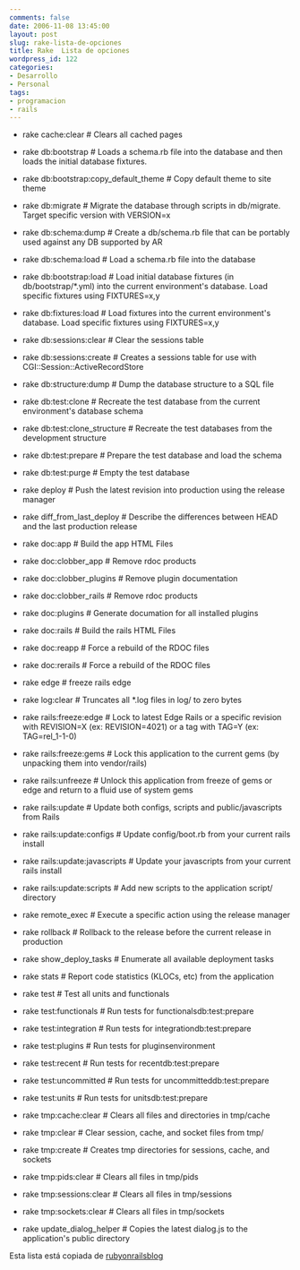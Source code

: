 ```yaml
---
comments: false
date: 2006-11-08 13:45:00
layout: post
slug: rake-lista-de-opciones
title: Rake  Lista de opciones
wordpress_id: 122
categories:
- Desarrollo
- Personal
tags:
- programacion
- rails
---
```



	
  * rake cache:clear                      # Clears all cached pages

		
  * rake db:bootstrap                     # Loads a schema.rb file into the database and then loads the initial database fixtures.

		
  * rake db:bootstrap:copy_default_theme  # Copy default theme to site theme

		
  * rake db:migrate                       # Migrate the database through scripts in db/migrate. Target specific version with VERSION=x

		
  * rake db:schema:dump                   # Create a db/schema.rb file that can be portably used against any DB supported by AR

		
  * rake db:schema:load                   # Load a schema.rb file into the database

		
  * rake db:bootstrap:load                # Load initial database fixtures (in db/bootstrap/*.yml) into the current environment's database.  Load specific fixtures using FIXTURES=x,y

		
  * rake db:fixtures:load                 # Load fixtures into the current environment's database.  Load specific fixtures using FIXTURES=x,y

		
  * rake db:sessions:clear                # Clear the sessions table

		
  * rake db:sessions:create               # Creates a sessions table for use with CGI::Session::ActiveRecordStore

		
  * rake db:structure:dump                # Dump the database structure to a SQL file

		
  * rake db:test:clone                    # Recreate the test database from the current environment's database schema

		
  * rake db:test:clone_structure          # Recreate the test databases from the development structure

		
  * rake db:test:prepare                  # Prepare the test database and load the schema

		
  * rake db:test:purge                    # Empty the test database

		
  * rake deploy                           # Push the latest revision into production using the release manager

		
  * rake diff_from_last_deploy            # Describe the differences between HEAD and the last production release

		
  * rake doc:app                          # Build the app HTML Files

		
  * rake doc:clobber_app                  # Remove rdoc products

		
  * rake doc:clobber_plugins              # Remove plugin documentation

		
  * rake doc:clobber_rails                # Remove rdoc products

		
  * rake doc:plugins                      # Generate documation for all installed plugins

		
  * rake doc:rails                        # Build the rails HTML Files

		
  * rake doc:reapp                        # Force a rebuild of the RDOC files

		
  * rake doc:rerails                      # Force a rebuild of the RDOC files

		
  * rake edge                             # freeze rails edge

		
  * rake log:clear                        # Truncates all *.log files in log/ to zero bytes

		
  * rake rails:freeze:edge                # Lock to latest Edge Rails or a specific revision with REVISION=X (ex: REVISION=4021) or a tag with TAG=Y (ex: TAG=rel_1-1-0)

		
  * rake rails:freeze:gems                # Lock this application to the current gems (by unpacking them into vendor/rails)

		
  * rake rails:unfreeze                   # Unlock this application from freeze of gems or edge and return to a fluid use of system gems

		
  * rake rails:update                     # Update both configs, scripts and public/javascripts from Rails

		
  * rake rails:update:configs             # Update config/boot.rb from your current rails install

		
  * rake rails:update:javascripts         # Update your javascripts from your current rails install

		
  * rake rails:update:scripts             # Add new scripts to the application script/ directory

		
  * rake remote_exec                      # Execute a specific action using the release manager

		
  * rake rollback                         # Rollback to the release before the current release in production

		
  * rake show_deploy_tasks                # Enumerate all available deployment tasks

		
  * rake stats                            # Report code statistics (KLOCs, etc) from the application

		
  * rake test                             # Test all units and functionals

		
  * rake test:functionals                 # Run tests for functionalsdb:test:prepare

		
  * rake test:integration                 # Run tests for integrationdb:test:prepare

		
  * rake test:plugins                     # Run tests for pluginsenvironment

		
  * rake test:recent                      # Run tests for recentdb:test:prepare

		
  * rake test:uncommitted                 # Run tests for uncommitteddb:test:prepare

		
  * rake test:units                       # Run tests for unitsdb:test:prepare

		
  * rake tmp:cache:clear                  # Clears all files and directories in tmp/cache

		
  * rake tmp:clear                        # Clear session, cache, and socket files from tmp/

		
  * rake tmp:create                       # Creates tmp directories for sessions, cache, and sockets

		
  * rake tmp:pids:clear                   # Clears all files in tmp/pids

		
  * rake tmp:sessions:clear               # Clears all files in tmp/sessions

		
  * rake tmp:sockets:clear                # Clears all files in tmp/sockets

		
  * rake update_dialog_helper             # Copies the latest dialog.js to the application's public directory

	


	

Esta lista está copiada de [rubyonrailsblog](http://www.rubyonrailsblog.com/articles/2006/09/14/rails-rake-tasks-reference)
